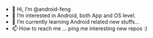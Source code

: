 - 👋 Hi, I’m @android-feng
- 👀 I’m interested in Android, both App and OS level.
- 🌱 I’m currently learning Android related new stuffs...
- 📫 How to reach me ... ping me interesting new repos :)

<!---
android-feng/android-feng is a ✨ special ✨ repository because its `README.md` (this file) appears on your GitHub profile.
You can click the Preview link to take a look at your changes.
--->
